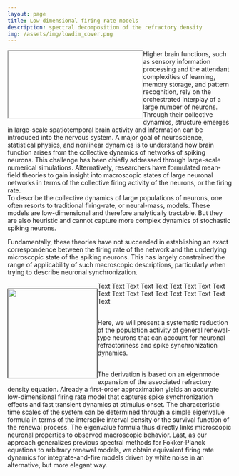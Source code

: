 ```yaml
---
layout: page
title: Low-dimensional firing rate models
description: spectral decomposition of the refractory density
img: /assets/img/lowdim_cover.png
---
```

        
<iframe class="col two right" src="/assets/img/activity_fig.png" alt="" title="overview" style="float: left" width="300px" padding="10px">
</iframe>       
Higher brain functions, such as sensory information processing and the attendant complexities of learning, memory storage, and pattern recognition, rely on the orchestrated interplay of a large number of neurons.
Through their collective dynamics, structure emerges in large-scale spatiotemporal brain activity and information can be introduced into the nervous system.
A major goal of neuroscience, statistical physics, and nonlinear dynamics is to understand how brain
function arises from the collective dynamics of networks of spiking neurons. This challenge has been
chiefly addressed through large-scale numerical simulations. Alternatively, researchers have formulated
mean-field theories to gain insight into macroscopic states of large neuronal networks in terms of the
collective firing activity of the neurons, or the firing rate.


<br>
To describe the collective dynamics of large populations of neurons, one often resorts to traditional firing-rate, or neural-mass, models. These models are low-dimensional and therefore analytically tractable. But they are also heuristic and cannot capture more complex dynamics of stochastic spiking neurons.


Fundamentally, these theories have not succeeded in
establishing an exact correspondence between the firing rate of the network and the underlying microscopic
state of the spiking neurons. This has largely constrained the range of applicability of such macroscopic
descriptions, particularly when trying to describe neuronal synchronization.

<div><p style="float: left;"><img src="http://placekitten.com/g/200/200" height="200px" width="200px" border="1px"></p>
<p>Text Text Text Text Text Text Text Text Text Text Text Text Text Text Text Text Text Text Text</p>
</div>

<br>
Here, we will present a systematic reduction of the population activity of general renewal-type neurons that can account for neuronal refractoriness and spike synchronization dynamics.
<div class="img_row">
    <embed class="col three left" src="/assets/img/PAR_network.png" alt="" title="overview" style="float: left">
</div>

<br>

The derivation is based on an eigenmode expansion of the associated refractory density equation. Already a first-order approximation yields an accurate low-dimensional firing rate model that captures spike synchronization effects and fast transient dynamics at stimulus onset. The characteristic time scales of the system can be determined through a simple eigenvalue formula in terms of the interspike interval density or the survival function of the renewal process. The eigenvalue formula thus directly links microscopic neuronal properties to observed macroscopic behavior. 
Last, as our approach generalizes previous spectral methods for Fokker-Planck equations to arbitrary renewal models, we obtain equivalent firing rate dynamics for integrate-and-fire models driven by white noise in an alternative, but more elegant way.

